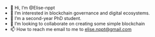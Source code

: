 - 👋 Hi, I’m @Elise-nppt
- 👀 I’m interested in blockchain governance and digital ecosystems.
- 🌱 I’m a second-year PhD student.
- 💞️ I’m looking to collaborate on creating some simple blockchain
- 📫 How to reach me email to me to elise.nppt@gmail.com

<!---
Elise-nppt/Elise-nppt is a ✨ special ✨ repository because its `README.md` (this file) appears on your GitHub profile.
You can click the Preview link to take a look at your changes.
--->
